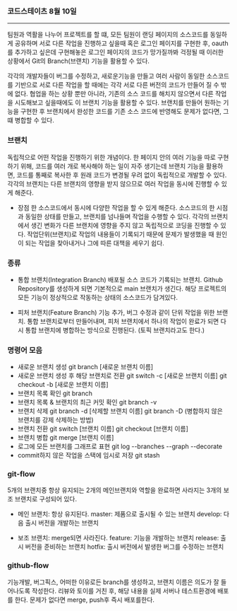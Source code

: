 ### 코드스테이츠 8월 10일

---

팀원과 역활을 나누어 프로젝트를 할 떄, 모든 팀원이 랜딩 페이지의 소스코드를 동일하게 공유하며 서로 다른 작업을 진행하고 싶을때
혹은 로그인 페이지를 구현한 후, oauth를 추가하고 싶은데 구현해놓은 로그인 페이지의 코드가 망가질까봐 걱정될 때
이러한 상황에서 Git의 Branch(브랜치) 기능을 활용할 수 있다.

각각의 개발자들이 버그를 수정하고, 새로운기능을 만들고 여러 사람이 동일한 소스코드를 기반으로 서로 다른 작업을 할 때에는 각각 서로 다른 버전의 코드가 만들어 질 수 밖에 없다.
협업을 하는 상황 뿐만 아니라, 기존의 소스 코드를 해치지 않으면서 다른 작업을 시도해보고 싶을때에도 이 브랜치 기능을 활용할 수 있다.
브랜치를 만들어 원하는 기능을 구현한 후 브랜치에서 완성한 코드를 기존 소스 코드에 반영해도 문제가 없다면, 그 떄 병합할 수 있다.

### 브랜치

독립적으로 어떤 작업을 진행하기 위한 개념이다.
한 페이지 안의 여러 기능을 따로 구현하기 위해, 코드를 여러 개로 복사해야 하는 일이 자주 생기는데 브랜치 기능을 활용하면, 코드를 통째로 복사한 후 원래 코드가 변경될 우려 없이 독립적으로 개발할 수 있다.
각각의 브랜치는 다른 브랜치의 영향을 받지 않으므로 여러 작업을 동시에 진행할 수 있게 해준다.

- 장점
  한 소스코드에서 동시에 다양한 작업을 할 수 있게 해준다.
  소스코드의 한 시점과 동일한 상태를 만들고, 브랜치를 넘나들며 작업을 수행할 수 있다.
  각각의 브랜치에서 생긴 변화가 다른 브랜치에 영향을 주지 않고 독립적으로 코딩을 진행할 수 있다.
  작업단위(브랜치)로 작업의 내용들이 기록되기 때문에 문제가 발생했을 때 원인이 되는 작업을 찾아내거나 그에 따른 대책을 세우기 쉽다.

### 종류

- 통합 브랜치(Integration Branch)
  배포될 소스 코드가 기록되는 브랜치.
  Github Repository를 생성하게 되면 기본적으로 main 브랜치가 생긴다.
  해당 프로젝트의 모든 기능이 정상적으로 작동하는 상태의 소스코드가 담겨있다.

- 피처 브랜치(Feature Branch)
  기능 추가, 버그 수정과 같이 단위 작업을 위한 브랜치.
  통합 브랜치로부터 만들어내며, 피처 브랜치에서 하나의 작업이 완료가 되면 다시 통합 브랜치에 병합하는 방식으로 진행된다. (토픽 브랜치라고도 한다.)

### 명령어 모음

- 새로운 브랜치 생성
  git branch [새로운 브랜치 이름]
- 새로운 브랜치 생성 후 해당 브랜치로 전환
  git switch -c [새로운 브랜치 이름]
  git checkout -b [새로운 브랜치 이름]
- 브랜치 목록 확인
  git branch
- 브랜치 목록 & 브랜치의 최근 커밋 확인
  git branch -v
- 브랜치 삭제
  git branch -d [삭제할 브랜치 이름]
  git branch -D (병합하지 않은 브랜치를 강제 삭제하는 방법)
- 브랜치 전환
  git switch [브랜치 이름]
  git checkout [브랜치 이름]
- 브랜치 병합
  git merge [브랜치 이름]
- 로그에 모든 브랜치를 그래프로 표현
  git log --branches --graph --decorate
- commit하지 않은 작업을 스택에 임시로 저장
  git stash

### git-flow

5개의 브랜치중 항상 유지되는 2개의 메인브랜치와 역할을 완료하면 사라지는 3개의 보조 브랜치로 구성되어 있다.

- 메인 브랜치: 항상 유지된다.
  master: 제품으로 출시될 수 있는 브랜치
  develop: 다음 출시 버전을 개발하는 브랜치

- 보조 브랜치: merge되면 사라진다.
  feature: 기능을 개발하는 브랜치
  release: 출시 버전을 준비하는 브랜치
  hotfix: 출시 버전에서 발생한 버그를 수정하는 브랜치

### github-flow

기능개발, 버그픽스, 어떠한 이유로든 branch를 생성하고, 브랜치 이름은 의도가 잘 들어나도록 작성한다.
리뷰와 토이를 거친 후, 해당 내용을 실제 서버나 테스트환경에 배포를 한다.
문제가 없다면 merge, push후 즉시 배포를한다.
